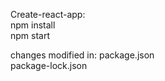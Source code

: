Create-react-app:
<br />
npm install
<br />
npm start

changes modified in:
package.json 
<br />
package-lock.json 

